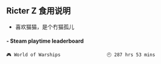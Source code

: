 ## Ricter Z 食用说明
- 喜欢猫猫，是个冇猫孤儿

<!-- steam-box start -->
#### - Steam playtime leaderboard
```text
🎮 World of Warships                 🕘 287 hrs 53 mins
```
<!-- Powered by https://github.com/YouEclipse/steam-box . -->
<!-- steam-box end -->
